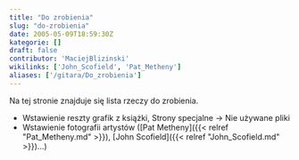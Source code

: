```yaml
---
title: "Do zrobienia"
slug: "do-zrobienia"
date: 2005-05-09T18:59:30Z
kategorie: []
draft: false
contributor: 'MaciejBlizinski'
wikilinks: ['John_Scofield', 'Pat_Metheny']
aliases: ['/gitara/Do_zrobienia']
---
```

Na tej stronie znajduje się lista rzeczy do zrobienia.

  - Wstawienie reszty grafik z książki, Strony specjalne -\> Nie używane
    pliki
  - Wstawienie fotografii artystów ([Pat
    Metheny]({{< relref "Pat_Metheny.md" >}}), [John
    Scofield]({{< relref "John_Scofield.md" >}})...)